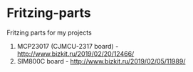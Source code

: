 # Fritzing-parts
Fritzing parts for my projects

1. MCP23017 (CJMCU-2317 board)  - http://www.bizkit.ru/2019/02/20/12466/ 
2. SIM800C board                - http://www.bizkit.ru/2019/02/05/11989/
